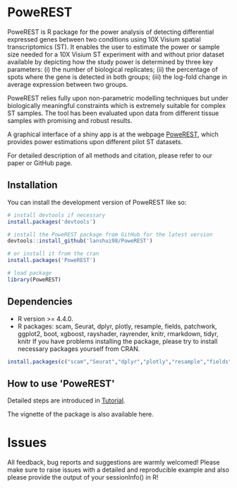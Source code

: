 
# PoweREST

<!-- badges: start -->
<!-- badges: end -->

PoweREST is R package for the power analysis of detecting differential expressed genes between two conditions using 10X Visium spatial transcriptomics (ST). It enables the user to estimate the power or sample size needed for a 10X Visium ST experiment with and without prior dataset available by depicting how the study power is determined by three key parameters: 
(i) the number of biological replicates; 
(ii) the percentage of spots where the gene is detected in both groups; 
(iii) the log-fold change in average expression between two groups. 

PoweREST relies fully upon non-parametric modelling techniques but under biologically meaningful constraints which is extremely suitable for complex ST samples. The tool has been evaluated upon data from different tissue samples with promising and robust results.

A graphical interface of a shiny app is at the webpage [PoweREST](https://lanshui.shinyapps.io/PoweREST/), which provides power estimations upon different pilot ST datasets.

For detailed description of all methods and citation, please refer to our paper or GitHub page.

## Installation

You can install the development version of PoweREST like so:

``` r
# install devtools if necessary
install.packages('devtools')

# install the PoweREST package from GitHub for the latest version
devtools::install_github('lanshui98/PoweREST')

# or install it from the cran
install.packages('PoweREST')

# load package
library(PoweREST)
```

## Dependencies
* R version >= 4.4.0.
* R packages: scam, Seurat, dplyr, plotly, resample, fields, patchwork, ggplot2, boot, xgboost, rayshader, rayrender, knitr, rmarkdown, tidyr, knitr
If you have problems installing the package, please try to install necessary packages yourself from CRAN.
``` r
install.packages(c("scam","Seurat","dplyr","plotly","resample","fields","patchwork","ggplot2","boot","xgboost","rayshader", "rayrender","knitr","rmarkdown","tidyr","knitr"))
```

## How to use 'PoweREST'
Detailed steps are introduced in [Tutorial](https://lanshui98.github.io/powerest_tutorial/).

The vignette of the package is also available here.

# Issues
All feedback, bug reports and suggestions are warmly welcomed! Please make sure to raise issues with a detailed and reproducible example and also please provide the output of your sessionInfo() in R! 

